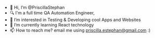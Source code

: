 - 👋 Hi, I’m @PriscillaStephan
- 🔍 I'm a full time QA Automation Engineer,
- 👀 I’m interested in Testing & Developing cool Apps and Websites 
- 🌱 I’m currently learning React technology
- 📫 How to reach me? email me using priscilla.estephan@gmail.com :) 
<!---
PriscillaStephan/PriscillaStephan is a ✨ special ✨ repository because its `README.md` (this file) appears on your GitHub profile.
You can click the Preview link to take a look at your changes.
--->
